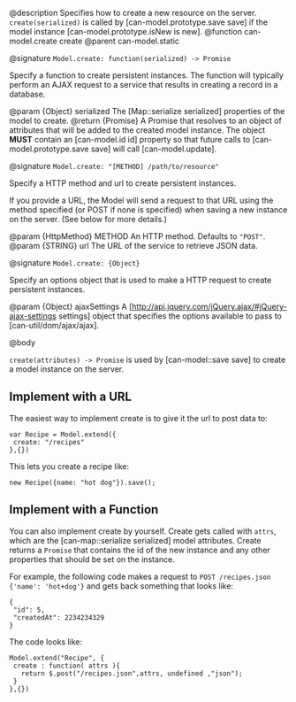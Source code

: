 @description Specifies how to create a new resource on the server. `create(serialized)` is called
by [can-model.prototype.save save] if the model instance [can-model.prototype.isNew is new].
@function can-model.create create
@parent can-model.static


@signature `Model.create: function(serialized) -> Promise`

Specify a function to create persistent instances. The function will
typically perform an AJAX request to a service that results in
creating a record in a database.

@param {Object} serialized The [Map::serialize serialized] properties of
the model to create.
@return {Promise} A Promise that resolves to an object of attributes
that will be added to the created model instance.  The object __MUST__ contain
an [can-model.id id] property so that future calls to [can-model.prototype.save save]
will call [can-model.update].


@signature `Model.create: "[METHOD] /path/to/resource"`

Specify a HTTP method and url to create persistent instances.

If you provide a URL, the Model will send a request to that URL using
the method specified (or POST if none is specified) when saving a
new instance on the server. (See below for more details.)

@param {HttpMethod} METHOD An HTTP method. Defaults to `"POST"`.
@param {STRING} url The URL of the service to retrieve JSON data.


@signature `Model.create: {Object}`

Specify an options object that is used to make a HTTP request to create
persistent instances.

@param {Object} ajaxSettings A [http://api.jquery.com/jQuery.ajax/#jQuery-ajax-settings settings] object that
specifies the options available to pass to [can-util/dom/ajax/ajax].

@body

`create(attributes) -> Promise` is used by [can-model::save save] to create a
model instance on the server.

## Implement with a URL

The easiest way to implement create is to give it the url
to post data to:

```
var Recipe = Model.extend({
 create: "/recipes"
},{})
```

This lets you create a recipe like:

```
new Recipe({name: "hot dog"}).save();
```


## Implement with a Function

You can also implement create by yourself. Create gets called
with `attrs`, which are the [can-map::serialize serialized] model
attributes.  Create returns a `Promise`
that contains the id of the new instance and any other
properties that should be set on the instance.

For example, the following code makes a request
to `POST /recipes.json {'name': 'hot+dog'}` and gets back
something that looks like:

```
{
 "id": 5,
 "createdAt": 2234234329
}
```

The code looks like:

```
Model.extend("Recipe", {
 create : function( attrs ){
   return $.post("/recipes.json",attrs, undefined ,"json");
 }
},{})
```
